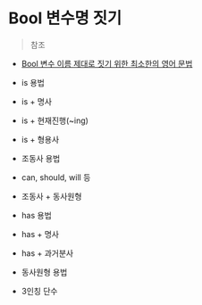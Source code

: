 # Bool 변수명 짓기

> 참조
>
- [Bool 변수 이름 제대로 짓기 위한 최소한의 영어 문법](https://soojin.ro)

- is 용법
 - is + 명사
 - is + 현재진행(~ing)
 - is + 형용사
- 조동사 용법
 - can, should, will 등
 - 조동사 + 동사원형
- has 용법
 - has + 명사
 - has + 과거분사
- 동사원형 용법
 - 3인칭 단수